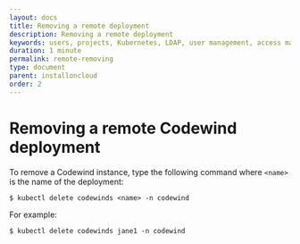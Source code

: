 ```yaml
---
layout: docs
title: Removing a remote deployment
description: Removing a remote deployment
keywords: users, projects, Kubernetes, LDAP, user management, access management, login, deployment, pod, security, securing cloud connection
duration: 1 minute
permalink: remote-removing
type: document
parent: installoncloud
order: 2
---
```


# Removing a remote Codewind deployment

To remove a Codewind instance, type the following command where `<name>` is the name of the deployment:

`$ kubectl delete codewinds <name> -n codewind`

For example:

`$ kubectl delete codewinds jane1 -n codewind`
